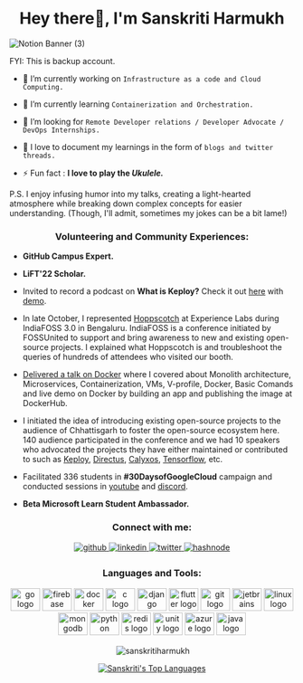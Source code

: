 
<h1 align="center">Hey there👋, I'm Sanskriti Harmukh </h1>



![Notion Banner (3)](https://github.com/Sanskriti-Harmukh/Sanskriti-Harmukh/assets/165848320/23bff20c-62d1-409f-b4ea-3e968ded0a7b)

FYI: This is backup account.

- 🔭 I’m currently working on `Infrastructure as a code and Cloud Computing.`

- 🌱 I’m currently learning `Containerization and Orchestration.`

- 🤝 I’m looking for `Remote Developer relations / Developer Advocate / DevOps Internships.`

- 📝 I love to document my learnings in the form of `blogs and twitter threads.`

- ⚡ Fun fact : **I love to play the *Ukulele.***

P.S. I enjoy infusing humor into my talks, creating a light-hearted atmosphere while breaking down complex concepts for easier understanding. (Though, I'll admit, sometimes my jokes can be a bit lame!)



<h3 align="center">Volunteering and Community Experiences:</h3>
<p align="center">
  
- **GitHub Campus Expert.**
  
- **LiFT'22 Scholar.**
  
- Invited to record a podcast on **What is Keploy?** Check it out [here](https://youtu.be/w9Wk0PgMUmc) with [demo](https://www.youtube.com/watch?v=0stKYDXYM94).

- In late October, I represented [Hoppscotch](https://github.com/hoppscotch/hoppscotch) at Experience Labs during IndiaFOSS 3.0 in Bengaluru. IndiaFOSS is a conference initiated by FOSSUnited to support and bring awareness to new and existing open-source projects. I explained what Hoppscotch is and troubleshoot the queries of hundreds of attendees who visited our booth.

- [Delivered a talk on Docker](https://www.linkedin.com/feed/update/urn:li:activity:7050766875982520320) where I covered about Monolith architecture, Microservices, Containerization, VMs, V-profile, Docker, Basic Comands and live demo on Docker by building an app and publishing the image at DockerHub.

- I initiated the idea of introducing existing open-source projects to the audience of Chhattisgarh to foster the open-source ecosystem here. 140 audience participated in the conference and we had 10 speakers who advocated the projects they have either maintained or contributed to such as [Keploy](https://github.com/keploy/keploy), [Directus](https://github.com/directus/directus), [Calyxos](https://github.com/CalyxOS/calyxos), [Tensorflow](https://github.com/tensorflow/tensorflow), etc.

- Facilitated 336 students in **#30DaysofGoogleCloud** campaign and conducted sessions in [youtube](https://youtu.be/bmtzwh6JuPQ) and [discord](https://discord.com/invite/MEu92PcNnP). 
  
- **Beta Microsoft Learn Student Ambassador.**
  

  


<h3 align="center">Connect with me:</h3>
<div align="center">
<a href="https://github.com/Sanskriti-Harmukh" target="_blank">
<img src=https://img.shields.io/badge/github-%2324292e.svg?&style=for-the-badge&logo=github&logoColor=white alt=github style="margin-bottom: 5px;" />
</a>
<a href="https://linkedin.com/in/sanskriti-harmukh" target="_blank">
<img src=https://img.shields.io/badge/linkedin-%231E77B5.svg?&style=for-the-badge&logo=linkedin&logoColor=white alt=linkedin style="margin-bottom: 5px;" />
</a>
<a href="https://twitter.com/Senzkriti" target="_blank">
<img src=https://img.shields.io/badge/twitter-%2300acee.svg?&style=for-the-badge&logo=twitter&logoColor=white alt=twitter style="margin-bottom: 5px;" />
</a>
<a href="https://dev.to/sanskritiharmukh" target="_blank">
<img src=https://img.shields.io/badge/dev.to-%232962FF.svg?&style=for-the-badge&logo=Dev&logoColor=white alt=hashnode style="margin-bottom: 5px;" />
</a>  
</div>  


<h3 align="center">Languages and Tools:</h3>
<div align="center">
  <img src="https://cdn.jsdelivr.net/gh/devicons/devicon/icons/go/go-original.svg" height="40" width="52" alt="go logo"  />
  <img src="https://cdn.jsdelivr.net/gh/devicons/devicon/icons/firebase/firebase-plain-wordmark.svg" height="40" width="52" alt="firebase logo"  />
  <img src="https://cdn.jsdelivr.net/gh/devicons/devicon/icons/docker/docker-plain-wordmark.svg" height="40" width="52" alt="docker logo"  />
  <img src="https://cdn.jsdelivr.net/gh/devicons/devicon/icons/c/c-original.svg" height="40" width="52" alt="c logo"  />
  <img src="https://cdn.jsdelivr.net/gh/devicons/devicon/icons/django/django-plain.svg" height="40" width="52" alt="django logo"  />
  <img src="https://cdn.jsdelivr.net/gh/devicons/devicon/icons/flutter/flutter-original.svg" height="40" width="52" alt="flutter logo"  />
  <img src="https://cdn.jsdelivr.net/gh/devicons/devicon/icons/git/git-original.svg" height="40" width="52" alt="git logo"  />
  <img src="https://cdn.jsdelivr.net/gh/devicons/devicon/icons/jetbrains/jetbrains-original.svg" height="40" width="52" alt="jetbrains logo"  />
  <img src="https://cdn.jsdelivr.net/gh/devicons/devicon/icons/linux/linux-original.svg" height="40" width="52" alt="linux logo"  />
  <img src="https://cdn.jsdelivr.net/gh/devicons/devicon/icons/mongodb/mongodb-original.svg" height="40" width="52" alt="mongodb logo"  />
  <img src="https://cdn.jsdelivr.net/gh/devicons/devicon/icons/python/python-original.svg" height="40" width="52" alt="python logo"  />
  <img src="https://cdn.jsdelivr.net/gh/devicons/devicon/icons/redis/redis-original.svg" height="40" width="52" alt="redis logo"  />
  <img src="https://cdn.jsdelivr.net/gh/devicons/devicon/icons/unity/unity-original.svg" height="40" width="52" alt="unity logo"  />
  <img src="https://cdn.jsdelivr.net/gh/devicons/devicon/icons/azure/azure-original.svg" height="40" width="52" alt="azure logo"  />
  <img src="https://cdn.jsdelivr.net/gh/devicons/devicon/icons/java/java-original.svg" height="40" width="52" alt="java logo"  />
</div>


<!--<p><img align="left" src="https://github-readme-stats.vercel.app/api/top-langs?username=sanskritiharmukh&show_icons=true&locale=en&layout=compact" alt="sanskritiharmukh" /></p>-->

<!--<p align="center">&nbsp;<img align="center" src="https://github-readme-stats.vercel.app/api?username=Sanskriti-Harmukh&theme=prussian&show_icons=true&hide_border=true&count_private=false" alt="sanskritiharmukh" /></p>-->
<p align="center">&nbsp;<img align="center" src="https://github-readme-streak-stats.herokuapp.com?user=Sanskriti-Harmukh&theme=prussian" alt="sanskritiharmukh" /></p>
<p align="center"><a href="https://github.com/SanskritiHarmukh/github-readme-stats"><img alt="Sanskriti's Top Languages" src="https://github-readme-stats.vercel.app/api/top-langs/?username=Sanskriti-Harmukh&theme=prussian&show_icons=true&hide_border=true&layout=compact" alt="sanskritiharmukh" /></a>


